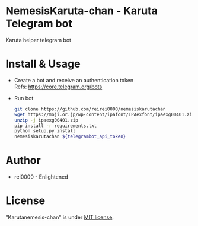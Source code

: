 # NemesisKaruta-chan - Karuta Telegram bot

Karuta helper telegram bot

# Install & Usage

* Create a bot and receive an authentication token  
  Refs: https://core.telegram.org/bots

* Run bot  
    ```bash
    git clone https://github.com/reirei0000/nemesiskarutachan
    wget https://moji.or.jp/wp-content/ipafont/IPAexfont/ipaexg00401.zip
    unzip -j ipaexg00401.zip 
    pip install -r requirements.txt
    python setup.py install
    nemesiskarutachan ${telegrambot_api_token}
    ```

# Author

* rei0000 - Enlightened

# License

"Karutanemesis-chan" is under [MIT license](https://en.wikipedia.org/wiki/MIT_License).
